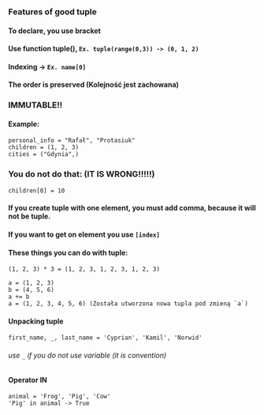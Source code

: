 ### Features of good tuple

#### To declare, you use bracket
#### Use function tuple(), `Ex. tuple(range(0,3)) -> (0, 1, 2)`
#### Indexing -> `Ex. name[0]`
#### The order is preserved (Kolejność jest zachowana)
### IMMUTABLE!!


#### Example:
```
personal_info = "Rafał", "Protasiuk"
children = (1, 2, 3)
cities = ("Gdynia",)
```

### You do not do that: (IT IS WRONG!!!!!)
```
children[0] = 10
```
#### If you create tuple with one element, you must add comma, because it will not be tuple.

#### If you want to get on element you use `[index]`

#### These things you can do with tuple:
```
(1, 2, 3) * 3 = (1, 2, 3, 1, 2, 3, 1, 2, 3)

a = (1, 2, 3)
b = (4, 5, 6)
a += b
a = (1, 2, 3, 4, 5, 6) (Została utworzona nowa tupla pod zmieną `a`)
```

#### Unpacking tuple
```
first_name, _, last_name = 'Cyprian', 'Kamil', 'Norwid'
```
###### use `_` if you do not use variable (it is convention)

#### Operator IN
```
animal = 'Frog', 'Pig', 'Cow'
'Pig' in animal -> True
```